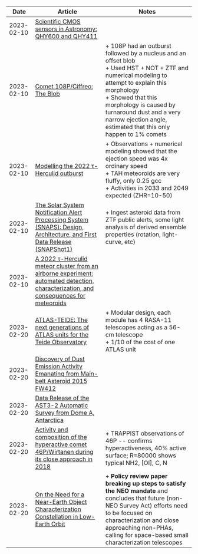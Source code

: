 | Date | Article | Notes | 
| ---- | ---- | ---- |
| 2023-02-10 | [Scientific CMOS sensors in Astronomy: QHY600 and QHY411](https://arxiv.org/abs/2302.03700) | |
| 2023-02-10 | [Comet 108P/Ciffreo: The Blob](https://arxiv.org/abs/2302.03697) | + 108P had an outburst followed by a nucleus and an offset blob <br> + Used HST + NOT + ZTF and numerical modeling to attempt to explain this morphology <br> + Showed that this morphology is caused by turnaround dust and a very narrow ejection angle, estimated that this only happen to 1% comets |
| 2023-02-10 | [Modelling the 2022 τ-Herculid outburst](https://arxiv.org/abs/2302.02915) | + Observations + numerical modeling showed that the ejection speed was 4x ordinary speed <br> + TAH meteoroids are very fluffy, only 0.25 gcc <br> + Activities in 2033 and 2049 expected (ZHR=10-50) |
| 2023-02-10 | [The Solar System Notification Alert Processing System (SNAPS): Design, Architecture, and First Data Release (SNAPShot1)](https://arxiv.org/abs/2302.01239) | + Ingest asteroid data from ZTF public alerts, some light analysis of derived ensemble properties (rotation, light-curve, etc) |
| 2023-02-10 | [A 2022 τ-Herculid meteor cluster from an airborne experiment: automated detection, characterization, and consequences for meteoroids](https://arxiv.org/abs/2301.06851) | | 
| 2023-02-20 | [ATLAS-TEIDE: The next generations of ATLAS units for the Teide Observatory](https://arxiv.org/abs/2302.07954) | + Modular design, each module has 4 RASA-11 telescopes acting as a 56-cm telescope <br> + 1/10 of the cost of one ATLAS unit |
| 2023-02-20 | [Discovery of Dust Emission Activity Emanating from Main-belt Asteroid 2015 FW412](https://arxiv.org/abs/2302.07274) | |
| 2023-02-20 | [Data Release of the AST3-2 Automatic Survey from Dome A, Antarctica](https://arxiv.org/abs/2302.06997) | |
| 2023-02-20 | [Activity and composition of the hyperactive comet 46P/Wirtanen during its close approach in 2018](https://arxiv.org/abs/2301.10954) | + TRAPPIST observations of 46P -- confirms hyperactiveness, 40% active surface; R=80000 shows typical NH2, \[OI\], C, N |
| 2023-02-20 | [On the Need for a Near-Earth Object Characterization Constellation in Low-Earth Orbit](https://arxiv.org/abs/2301.10348) | + <strong>Policy review paper breaking up steps to satisfy the NEO mandate</strong> and concludes that future (non-NEO Survey Act) efforts need to be focused on characterization and close approaching non-PHAs, calling for space-based small characterization telescopes |
